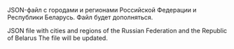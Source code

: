 JSON-файл с городами и регионами Российской Федерации и Республики Беларусь.
Файл будет дополняться.


JSON file with cities and regions of the Russian Federation and the Republic of Belarus
The file will be updated.
